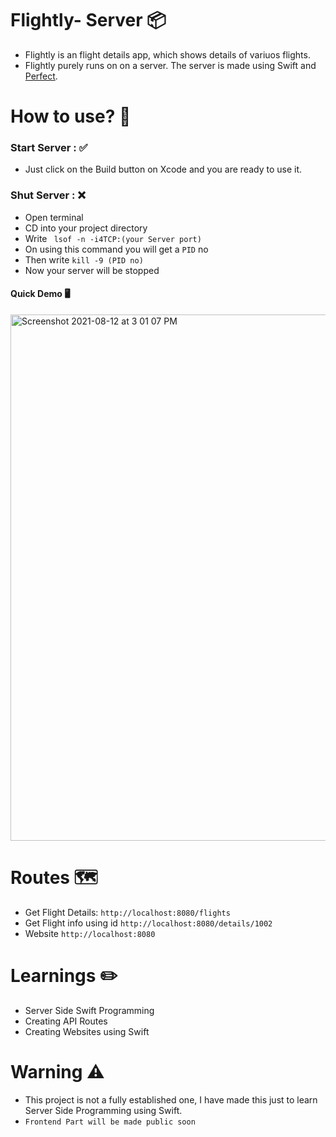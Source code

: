 # Flightly- Server 📦
* Flightly is an flight details app, which shows details of variuos flights.
* Flightly purely runs on on a server. The server is made using Swift and [Perfect](https://perfect.org).

# How to use? 🚩

### Start Server : ✅
- Just click on the Build button on Xcode and you are ready to use it.

### Shut Server : ❌
- Open terminal
- CD into your project directory
- Write ``` lsof -n -i4TCP:(your Server port)```
- On using this command you will get a ```PID``` no
- Then write ```kill -9 (PID no)``` 
- Now your server will be stopped

#### Quick Demo 🖥
<img width="842" alt="Screenshot 2021-08-12 at 3 01 07 PM" src="https://user-images.githubusercontent.com/56252259/129173988-1d2972a9-d03c-4162-b2e6-5885d176a69d.png">

# Routes 🗺
- Get Flight Details: ```http://localhost:8080/flights```
- Get Flight info using id ```http://localhost:8080/details/1002```
- Website ```http://localhost:8080```

# Learnings ✏️
- Server Side Swift Programming
- Creating API Routes
- Creating Websites using Swift

# Warning ⚠️
- This project is not a fully established one, I have made this just to learn Server Side Programming using Swift.
- ```Frontend Part will be made public soon```
